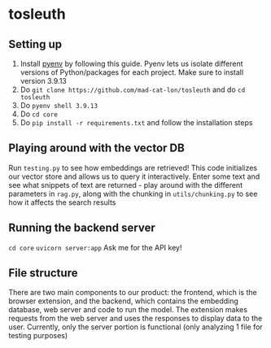 # tosleuth

## Setting up 
1. Install [pyenv](https://blog.teclado.com/how-to-use-pyenv-manage-python-versions/) by following this guide. Pyenv lets us isolate different versions of Python/packages for each project. Make sure to install version 3.9.13
2. Do `git clone https://github.com/mad-cat-lon/tosleuth` and do `cd tosleuth`
3. Do `pyenv shell 3.9.13`
4. Do `cd core`
5. Do `pip install -r requirements.txt` and follow the installation steps 

## Playing around with the vector DB
Run `testing.py` to see how embeddings are retrieved! This code initializes our vector store and allows us to query it interactively. Enter some text and see what snippets of text are returned - play around with the different parameters in `rag.py`, along with the chunking in `utils/chunking.py` to see how it affects the search results

## Running the backend server 
`cd core`
`uvicorn server:app`
Ask me for the API key! 
## File structure 
There are two main components to our product: the frontend, which is the browser extension, and the backend, which contains the embedding database, web server and code to run the model. The extension makes requests from the web server and uses the responses to display data to the user. Currently, only the server portion is functional (only analyzing 1 file for testing purposes)


